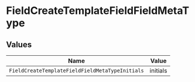 # FieldCreateTemplateFieldFieldMetaType


## Values

| Name                                            | Value                                           |
| ----------------------------------------------- | ----------------------------------------------- |
| `FieldCreateTemplateFieldFieldMetaTypeInitials` | initials                                        |